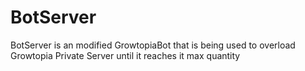 # BotServer
BotServer is an modified GrowtopiaBot that is being used to overload Growtopia Private Server until it reaches it max quantity
